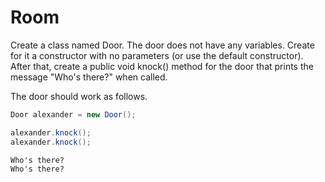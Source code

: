
# Room

Create a class named Door. The door does not have any variables. Create for it a constructor with no parameters (or use the default constructor). After that, create a public void knock() method for the door that prints the message "Who's there?" when called.

The door should work as follows.

```java
Door alexander = new Door();

alexander.knock();
alexander.knock();
```

```markdown
Who's there?
Who's there?
```

